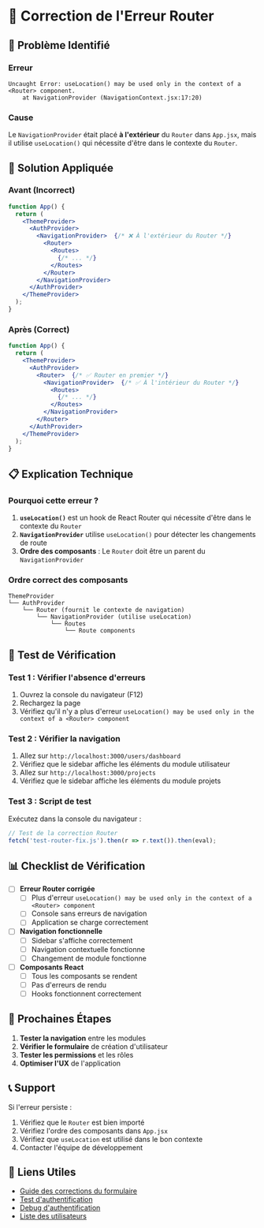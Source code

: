 # 🔧 Correction de l'Erreur Router

## 🚨 Problème Identifié

### **Erreur**
```
Uncaught Error: useLocation() may be used only in the context of a <Router> component.
    at NavigationProvider (NavigationContext.jsx:17:20)
```

### **Cause**
Le `NavigationProvider` était placé **à l'extérieur** du `Router` dans `App.jsx`, mais il utilise `useLocation()` qui nécessite d'être dans le contexte du `Router`.

## 🔧 Solution Appliquée

### **Avant (Incorrect)**
```jsx
function App() {
  return (
    <ThemeProvider>
      <AuthProvider>
        <NavigationProvider>  {/* ❌ À l'extérieur du Router */}
          <Router>
            <Routes>
              {/* ... */}
            </Routes>
          </Router>
        </NavigationProvider>
      </AuthProvider>
    </ThemeProvider>
  );
}
```

### **Après (Correct)**
```jsx
function App() {
  return (
    <ThemeProvider>
      <AuthProvider>
        <Router>  {/* ✅ Router en premier */}
          <NavigationProvider>  {/* ✅ À l'intérieur du Router */}
            <Routes>
              {/* ... */}
            </Routes>
          </NavigationProvider>
        </Router>
      </AuthProvider>
    </ThemeProvider>
  );
}
```

## 📋 Explication Technique

### **Pourquoi cette erreur ?**

1. **`useLocation()`** est un hook de React Router qui nécessite d'être dans le contexte du `Router`
2. **`NavigationProvider`** utilise `useLocation()` pour détecter les changements de route
3. **Ordre des composants** : Le `Router` doit être un parent du `NavigationProvider`

### **Ordre correct des composants**
```
ThemeProvider
└── AuthProvider
    └── Router (fournit le contexte de navigation)
        └── NavigationProvider (utilise useLocation)
            └── Routes
                └── Route components
```

## 🧪 Test de Vérification

### **Test 1 : Vérifier l'absence d'erreurs**
1. Ouvrez la console du navigateur (F12)
2. Rechargez la page
3. Vérifiez qu'il n'y a plus d'erreur `useLocation() may be used only in the context of a <Router> component`

### **Test 2 : Vérifier la navigation**
1. Allez sur `http://localhost:3000/users/dashboard`
2. Vérifiez que le sidebar affiche les éléments du module utilisateur
3. Allez sur `http://localhost:3000/projects`
4. Vérifiez que le sidebar affiche les éléments du module projets

### **Test 3 : Script de test**
Exécutez dans la console du navigateur :
```javascript
// Test de la correction Router
fetch('test-router-fix.js').then(r => r.text()).then(eval);
```

## 📊 Checklist de Vérification

- [ ] **Erreur Router corrigée**
  - [ ] Plus d'erreur `useLocation() may be used only in the context of a <Router> component`
  - [ ] Console sans erreurs de navigation
  - [ ] Application se charge correctement

- [ ] **Navigation fonctionnelle**
  - [ ] Sidebar s'affiche correctement
  - [ ] Navigation contextuelle fonctionne
  - [ ] Changement de module fonctionne

- [ ] **Composants React**
  - [ ] Tous les composants se rendent
  - [ ] Pas d'erreurs de rendu
  - [ ] Hooks fonctionnent correctement

## 🚀 Prochaines Étapes

1. **Tester la navigation** entre les modules
2. **Vérifier le formulaire** de création d'utilisateur
3. **Tester les permissions** et les rôles
4. **Optimiser l'UX** de l'application

## 📞 Support

Si l'erreur persiste :
1. Vérifiez que le `Router` est bien importé
2. Vérifiez l'ordre des composants dans `App.jsx`
3. Vérifiez que `useLocation` est utilisé dans le bon contexte
4. Contacter l'équipe de développement

## 🔗 Liens Utiles

- [Guide des corrections du formulaire](USER_FORM_FIXES.md)
- [Test d'authentification](http://localhost:3000/test/auth)
- [Debug d'authentification](http://localhost:3000/debug/auth)
- [Liste des utilisateurs](http://localhost:3000/users/list)
